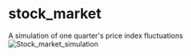 # stock_market
A simulation of one quarter's price index fluctuations
![Stock_market_simulation](https://user-images.githubusercontent.com/60713038/204059611-9c2801a3-47bb-4ae6-9112-600164976cf1.png)
